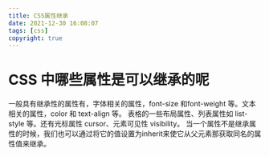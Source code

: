 ```yaml
---
title: CSS属性继承
date: 2021-12-30 16:08:07
tags: [css]
copyright: true
---
```

# CSS 中哪些属性是可以继承的呢
一般具有继承性的属性有，字体相关的属性，font-size 和font-weight 等。文本相关的属性，color 和 text-align 等。
表格的一些布局属性、列表属性如 list-style 等。还有光标属性 cursor、元素可见性 visibility。
当一个属性不是继承属性的时候，我们也可以通过将它的值设置为inherit来使它从父元素那获取同名的属性值来继承。